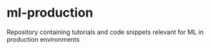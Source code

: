 # ml-production
Repository containing tutorials and code snippets relevant for ML in production environments
